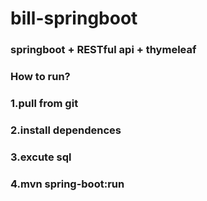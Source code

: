 # bill-springboot
### springboot + RESTful api + thymeleaf 

### How to run?
### 1.pull from git
### 2.install dependences
### 3.excute sql
### 4.mvn spring-boot:run